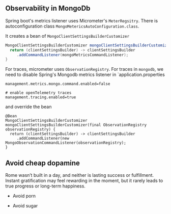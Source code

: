 
## Observability in MongoDb

Spring boot's metrics listener uses Micrometer's `MeterRegsitry`. There is autoconfiguration class `MongoMetericsAutoConfiguration.class`. 

It creates a bean of `MongoClientSettingsBuilderCustomizer`

```java
MongoClientSettingsBuilderCustomizer mongoClientSettingsBuilderCustomizer(MongoMetricsCommandListener mongoMetricsCommandListener) {
  return (clientSettingsBuilder) -> clientSettingsBuilder 
     .addCommandListener(mongoMetricsCommandListener);
}
```

For traces, micrometer uses `ObservationRegistry`. For traces in `mongodb`, we need to disable Spring's Mongodb metrics listener in `application.properties	

```
management.metrics.mongo.command.enabled=false

# enable openTelemetry traces
management.tracing.enabled=true
```
and override the bean 

```
@Bean
MongoClientSettingsBuilderCustomizer mongoClientSettingsBuilderCustomizer(final ObservationRegistry observationRegistry) {
  return (clientSettingsBuilder) -> clientSettingsBuilder 
     .addCommandListener(new MongoObservationCommandListener(observationRegistry);
}
```

## Avoid cheap dopamine

Rome wasn’t built in a day, and neither is lasting success or fulfillment. Instant gratification may feel rewarding in the moment, but it rarely leads to true progress or long-term happiness.

* Avoid porn 

* Avoid sugar
